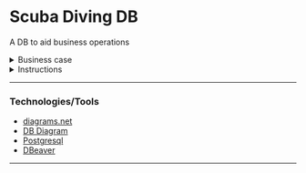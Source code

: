 # Scuba Diving DB

A DB to aid business operations

<details>
  <summary>Business case</summary>
  <br>

A company which runs scub-diving vacations wants to set up a database to aid their business. The company owns a group of cabins on an island. It also owns several boats. It takes scuba-divers out to various specific locations, such as shipwrecks and coral reefs, for dives.

They take bookings from Holiday-Parties, made up of one or more Holiday-Makers. One of the Holiday-Makers always serves as the Group Leader. Each Holiday-Maker has a Holiday-Party Code and a unique number. Each Holiday-Party chooses one of their members as Group Leader. The company also records each Holiday-Maker's first name and family name.

Holiday-Makers stay in Cabins which are billed at a daily rate. There may be one, two, or more Holiday-Makers to a Cabin. Cabins are individually named and can have up to three bedrooms. No Cabin ever has members of more than one Holiday-Party in it at the same time, but of course a Holiday-Party may occupy more than one cabin. The stay of a Holiday-Party has a start-date and duration of stay.

A Dive consist of a group of Holiday Makers, who may be from several Holiday Parties. (And all, or only some, of the members of a Holiday-Party may come on a particular Dive). A Dive takes place on a given date, either in the morning, or in the afternoon, at a specific Location.

A Dive is always accompanied by a company Employee, called a Divemaster, and two or more other company employees, who remain on board the boat. Employees are identified by Employee-Numbers; Locations are identified by GPS-Coordintates translated into an eight-digit number. For each Location we record a description, and a journey-time from the dock, and a depth.

</details>

<details>
  <summary>Instructions</summary>
  <br>
  
  1. Draw a conceptual model to solve the business case
  2. Design the database model
  3. Create the schema for postgres and create the database
    
</details>

---

### Technologies/Tools

- [diagrams.net](https://www.diagrams.net/)
- [DB Diagram](https://dbdiagram.io/home)
- [Postgresql](https://www.postgresql.org/)
- [DBeaver](https://dbeaver.io/)

--- 

